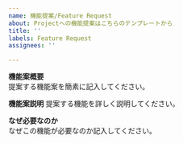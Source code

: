```yaml
---
name: 機能提案/Feature Request
about: Projectへの機能提案はこちらのテンプレートから
title: ''
labels: Feature Request
assignees: ''

---
```


**機能案概要**  
提案する機能案を簡素に記入してください。  

**機能案説明**
提案する機能を詳しく説明してください。  

**なぜ必要なのか**  
なぜこの機能が必要なのか記入してください。

